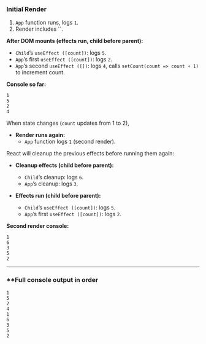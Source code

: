 ### Initial Render

1. `App` function runs, logs `1`.
2. Render includes ``.

**After DOM mounts (effects run, child before parent):**

- `Child`’s `useEffect ([count])`: logs `5`.
- `App`’s first `useEffect ([count])`: logs `2`.
- `App`’s second `useEffect ([])`: logs `4`, calls `setCount(count => count + 1)` to increment count.

**Console so far:**
```
1
5
2
4
```
When state changes (`count` updates from 1 to 2), 
- **Render runs again:**
  - `App` function logs `1` (second render).

React will cleanup the previous effects before running them again:

- **Cleanup effects (child before parent):**
  - `Child`’s cleanup: logs `6`.
  - `App`’s cleanup: logs `3`.

- **Effects run (child before parent):**
  - `Child`’s `useEffect ([count])`: logs `5`.
  - `App`’s first `useEffect ([count])`: logs `2`.

**Second render console:**
```
1
6
3
5
2
```

***

### **Full console output in order
```
1
5
2
4
1
6
3
5
2
```
